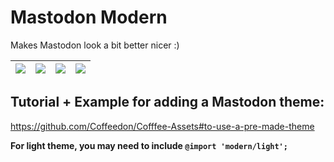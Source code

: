 # Mastodon Modern
Makes Mastodon look a bit better nicer :)

| ![](https://codeberg.org/Freeplay/UserStyles/raw/branch/main/mastodon/images/mastodon-modern.png) | ![](https://codeberg.org/Freeplay/UserStyles/raw/branch/main/mastodon/images/mastodon-modern-multicolumn.png) | ![](https://codeberg.org/Freeplay/UserStyles/raw/branch/main/mastodon/images/mastodon-modern-post.png) | ![](https://codeberg.org/Freeplay/UserStyles/raw/branch/main/mastodon/images/mastodon-modern-post-dark.png) |
| --- | --- | --- | --- |

## Tutorial + Example for adding a Mastodon theme:
https://github.com/Coffeedon/Cofffee-Assets#to-use-a-pre-made-theme

**For light theme, you may need to include `@import 'modern/light';`**